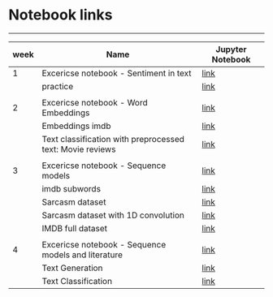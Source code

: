 # Notebook links

________

| week | Name                                                      | Jupyter Notebook                                                                                                                                                                                                    |
| ---- | --------------------------------------------------------- | ------------------------------------------------------------------------------------------------------------------------------------------------------------------------------------------------------------------- |
| 1    | Excericse notebook - Sentiment in text                    | [link](https://nbviewer.jupyter.org/github/veb-101/Tensorflow-Speicialization/blob/master/Course%203%20-%20NLP%20in%20TensorFlow/week%201%20-%20Sentiment%20in%20text/Exercise_question.ipynb)                      |
|      | practice                                                  | [link](https://nbviewer.jupyter.org/github/veb-101/Tensorflow-Speicialization/blob/master/Course%203%20-%20NLP%20in%20TensorFlow/week%201%20-%20Sentiment%20in%20text/practice.ipynb)                               |
|      |                                                           |                                                                                                                                                                                                                     |
| 2    | Excericse notebook - Word Embeddings                      | [link](https://nbviewer.jupyter.org/github/veb-101/Tensorflow-Speicialization/blob/master/Course%203%20-%20NLP%20in%20TensorFlow/week%202%20-%20Word%20Embeddings/Exercise_Question.ipynb)                          |
|      | Embeddings imdb                                           | [link](https://nbviewer.jupyter.org/github/veb-101/Tensorflow-Speicialization/blob/master/Course%203%20-%20NLP%20in%20TensorFlow/week%202%20-%20Word%20Embeddings/Week_2_1_Embedding_imdb.ipynb)                    |
|      | Text classification with preprocessed text: Movie reviews | [link](https://nbviewer.jupyter.org/github/veb-101/Tensorflow-Speicialization/blob/master/Course%203%20-%20NLP%20in%20TensorFlow/week%202%20-%20Word%20Embeddings/Week_2_2_imdb_subwords.ipynb)                     |
|      |                                                           |                                                                                                                                                                                                                     |
| 3    | Excericse notebook - Sequence models                      | [link](https://nbviewer.jupyter.org/github/veb-101/Tensorflow-Speicialization/blob/master/Course%203%20-%20NLP%20in%20TensorFlow/week%203%20-%20Sequence%20models/Exercise_Answer.ipynb)                            |
|      | imdb subwords                                             | [link](https://nbviewer.jupyter.org/github/veb-101/Tensorflow-Speicialization/blob/master/Course%203%20-%20NLP%20in%20TensorFlow/week%203%20-%20Sequence%20models/Week_3_1_imdb_subwords.ipynb)                     |
|      | Sarcasm dataset                                           | [link](https://nbviewer.jupyter.org/github/veb-101/Tensorflow-Speicialization/blob/master/Course%203%20-%20NLP%20in%20TensorFlow/week%203%20-%20Sequence%20models/Week_3_2_sarcasm.ipynb)                           |
|      | Sarcasm dataset with 1D convolution                       | [link](https://nbviewer.jupyter.org/github/veb-101/Tensorflow-Speicialization/blob/master/Course%203%20-%20NLP%20in%20TensorFlow/week%203%20-%20Sequence%20models/Week_3_2_sarcasm_conv_.ipynb)                     |
|      | IMDB full dataset                                         | [link](https://nbviewer.jupyter.org/github/veb-101/Tensorflow-Speicialization/blob/master/Course%203%20-%20NLP%20in%20TensorFlow/week%203%20-%20Sequence%20models/Week_3_3_IMDB_full.ipynb)                         |
|      |                                                           |                                                                                                                                                                                                                     |
| 4    | Excericse notebook - Sequence models and literature       | [link](https://nbviewer.jupyter.org/github/veb-101/Tensorflow-Speicialization/blob/master/Course%203%20-%20NLP%20in%20TensorFlow/week%204%20-%20Sequence%20models%20and%20literature/Exercise_Question.ipynb)       |
|      | Text Generation                                           | [link](https://nbviewer.jupyter.org/github/veb-101/Tensorflow-Speicialization/blob/master/Course%203%20-%20NLP%20in%20TensorFlow/week%204%20-%20Sequence%20models%20and%20literature/text_generation.ipynb)         |
|      | Text Classification                                       | [link](https://nbviewer.jupyter.org/github/veb-101/Tensorflow-Speicialization/blob/master/Course%203%20-%20NLP%20in%20TensorFlow/week%204%20-%20Sequence%20models%20and%20literature/text_classification_rnn.ipynb) |

